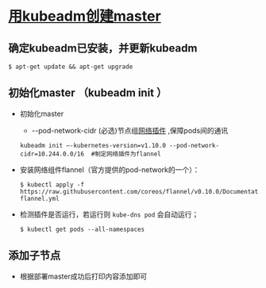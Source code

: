 # [用kubeadm创建master](https://kubernetes.io/docs/setup/independent/create-cluster-kubeadm/#version-skew-policy)
## 确定kubeadm已安装，并更新kubeadm
```
$ apt-get update && apt-get upgrade
```
## 初始化master （kubeadm init <args>）
* 初始化master
    * --pod-network-cidr (必选)节点组[网络插件](https://kubernetes.io/docs/setup/independent/create-cluster-kubeadm/#pod-network) ,保障pods间的通讯
    ```
    kubeadm init –-kubernetes-version=v1.10.0 --pod-network-cidr=10.244.0.0/16  #制定网络插件为flannel
    ```
* 安装网络组件flannel（官方提供的pod-network的一个）：
    ```
    $ kubectl apply -f https://raw.githubusercontent.com/coreos/flannel/v0.10.0/Documentation/kube-flannel.yml
    ```

* 检测插件是否运行，若运行则 `kube-dns pod` 会自动运行；
    ```
    $ kubectl get pods --all-namespaces
    ```

## 添加子节点
* 根据部署master成功后打印内容添加即可